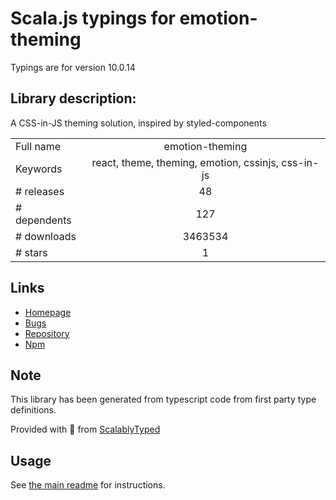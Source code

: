 
# Scala.js typings for emotion-theming

Typings are for version 10.0.14

## Library description:
A CSS-in-JS theming solution, inspired by styled-components

|                    |                 |
| ------------------ | :-------------: |
| Full name          | emotion-theming |
| Keywords           | react, theme, theming, emotion, cssinjs, css-in-js |
| # releases         | 48 |
| # dependents       | 127 |
| # downloads        | 3463534 |
| # stars            | 1 |

## Links
- [Homepage](https://emotion.sh)
- [Bugs](https://github.com/emotion-js/emotion/issues)
- [Repository](https://github.com/emotion-js/emotion)
- [Npm](https://www.npmjs.com/package/emotion-theming)
    


## Note
This library has been generated from typescript code from first party type definitions.

Provided with :purple_heart: from [ScalablyTyped](https://github.com/oyvindberg/ScalablyTyped)

## Usage
See [the main readme](../../readme.md) for instructions.


